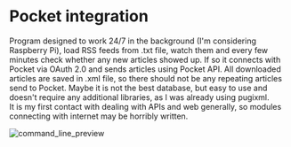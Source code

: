 # Pocket integration
Program designed to work 24/7 in the background (I'm considering Raspberry Pi), load RSS feeds from .txt file, watch them and every few minutes check whether any new articles showed up. If so it connects with Pocket via OAuth 2.0 and sends articles using Pocket API. All downloaded articles are saved in .xml file, so there should not be any repeating articles send to Pocket. Maybe it is not the best database, but easy to use and doesn't require any additional libraries, as I was already using pugixml.  
It is my first contact with dealing with APIs and web generally, so modules connecting with internet may be horribly written.

![command_line_preview](https://user-images.githubusercontent.com/44038381/46904941-9e67b300-ceec-11e8-9c5b-0b9f0a5a2167.PNG)
